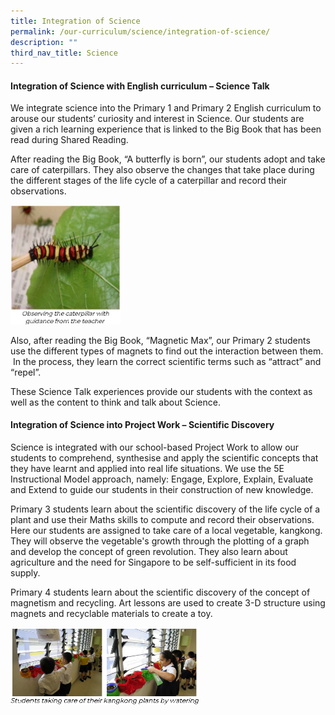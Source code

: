 ```yaml
---
title: Integration of Science
permalink: /our-curriculum/science/integration-of-science/
description: ""
third_nav_title: Science
---
```

#### Integration of Science with English curriculum – Science Talk

We integrate science into the Primary 1 and Primary 2 English curriculum to arouse our students’ curiosity and interest in Science.  Our students are given a rich learning experience that is linked to the Big Book that has been read during Shared Reading.

After reading the Big Book, “A butterfly is born”, our students adopt and take care of caterpillars.  They also observe the changes that take place during the different stages of the life cycle of a caterpillar and record their observations.

<style>  
img {  
  display: block;  
  margin-left: auto;  
  margin-right: auto;  
}  
</style>  
<body><img src="/images/Integration%20of%20Science_1.png" alt="Integration of Science" style="width:35%;">  
  
</body>

Also, after reading the Big Book, “Magnetic Max”, our Primary 2 students use the different types of magnets to find out the interaction between them.  In the process, they learn the correct scientific terms such as “attract” and “repel”. 

These Science Talk experiences provide our students with the context as well as the content to think and talk about Science.

#### Integration of Science into Project Work – Scientific Discovery

Science is integrated with our school-based Project Work to allow our students to comprehend, synthesise and apply the scientific concepts that they have learnt and applied into real life situations.  We use the 5E Instructional Model approach, namely: Engage, Explore, Explain, Evaluate and Extend to guide our students in their construction of new knowledge. 

Primary 3 students learn about the scientific discovery of the life cycle of a plant and use their Maths skills to compute and record their observations.  Here our students are assigned to take care of a local vegetable, kangkong. They will observe the vegetable's growth through the plotting of a graph and develop the concept of green revolution. They also learn about agriculture and the need for Singapore to be self-sufficient in its food supply.  

Primary 4 students learn about the scientific discovery of the concept of magnetism and recycling. Art lessons are used to create 3-D structure using magnets and recyclable materials to create a toy.


<style>  
img {  
  display: block;  
  margin-left: auto;  
  margin-right: auto;  
}  
</style>  
<body><img src="/images/Integration%20of%20Science_2.png" alt="Integration of Science" style="width:60%;">  
  
</body>
